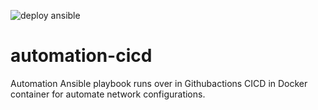 ![deploy ansible](https://github.com/Raul-Flores/automation-cicd/workflows/deploy%20ansible/badge.svg)

# automation-cicd
Automation Ansible playbook runs over in Githubactions CICD in Docker container for automate network configurations.
